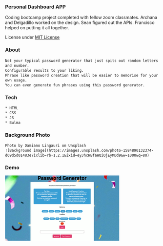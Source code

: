 ### Personal Dashboard APP

Coding bootcamp project completed with fellow zoom classmates.
Archana and Delgadillo worked on the design.
Sean figured out the APIs.
Francisco helped on putting it all together.

License under [MIT License](License)



### About
```
Not your typical password generator that just spits out random letters and number.
Configurable results to your liking.
Phrase like password creation that will be easier to memorise for your own usage.
You can even generate fun phrases using this password generator.
```

### Tech
```
* HTML
* CSS
* JS
* Bulma 

```

### Background Photo
```
Photo by Damiano Lingauri on Unsplash
![Background image](https://images.unsplash.com/photo-1584890132374-d69d5d01483e?ixlib=rb-1.2.1&ixid=eyJhcHBfaWQiOjEyMDd9&w=1000&q=80)
```

### Demo

![PWD Demo](assets/demo/PWD.gif)

